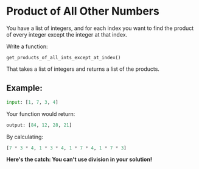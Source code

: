 # Product of All Other Numbers

You have a list of integers, and for each index you want to find the product of every integer except the integer at that index.

Write a function:

```
get_products_of_all_ints_except_at_index()
```

That takes a list of integers and returns a list of the products.

## **Example:**

```python
input: [1, 7, 3, 4]
```

Your function would return:

```python
output: [84, 12, 28, 21]
```

By calculating:

```python
[7 * 3 * 4, 1 * 3 * 4, 1 * 7 * 4, 1 * 7 * 3]
```

**Here's the catch: You can't use division in your solution!**
